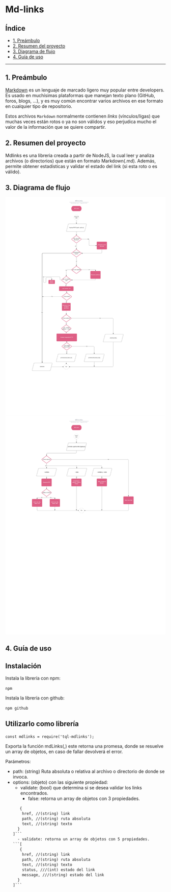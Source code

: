 # Md-links

## Índice

- [1. Preámbulo](#1-preámbulo)
- [2. Resumen del proyecto](#2-resumen-del-proyecto)
- [3. Diagrama de flujo](#3-diagrama-de-flujo)
- [4. Guía de uso](#4-guía-de-uso)
---

## 1. Preámbulo

[Markdown](https://es.wikipedia.org/wiki/Markdown) es un lenguaje de marcado
ligero muy popular entre developers. Es usado en muchísimas plataformas que
manejan texto plano (GitHub, foros, blogs, ...), y es muy común
encontrar varios archivos en ese formato en cualquier tipo de repositorio.

Estos archivos `Markdown` normalmente contienen _links_ (vínculos/ligas) que
muchas veces están rotos o ya no son válidos y eso perjudica mucho el valor de
la información que se quiere compartir.

## 2. Resumen del proyecto

Mdlinks es una libreria creada a partir de NodeJS, la cual leer y analiza archivos (o directorios) que están en formato Markdown(.md). Además, permite obtener estadísticas y validar el estado del link (si esta roto o es válido).

## 3. Diagrama de flujo

![alt text](img/JS_API.png)
![alt text](img/CLI.png)

## 4. Guía de uso

## Instalación

Instala la librería con npm:

` npm `


Instala la librería con github:

` npm github `


## Utilizarlo como librería


```const mdlinks = require('tql-mdlinks'); ```

Exporta la función mdLinks(<path>,<options>) este retorna una promesa, donde se resuelve un array de objetos, en caso de fallar devolverá el error.

Parámetros:
- path: (string) Ruta absoluta o relativa al archivo o directorio de donde se invoca.
- options: (objeto) con las siguiente propiedad:
   * validate: (bool) que determina si se desea validar los links encontrados.
      - false: retorna un array de objetos con  3 propiedades.
    ```[
       {
        href, //(string) link
        path, //(string) ruta absoluta
        text, //(string) texto
      }
    ]```
      - validate: retorna un array de objetos con 5 propiedades.
    ```[
       {
        href, //(string) link
        path, //(string) ruta absoluta
        text, //(string) texto
        status, ///(int) estado del link
        message, ///(string) estado del link
      }
    ]```
